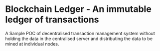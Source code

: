 # Blockchain Ledger - An immutable ledger of transactions

A Sample POC of decentralised transaction management system without holding the data in the centralised server and distributing the data to be mined at individual nodes.
